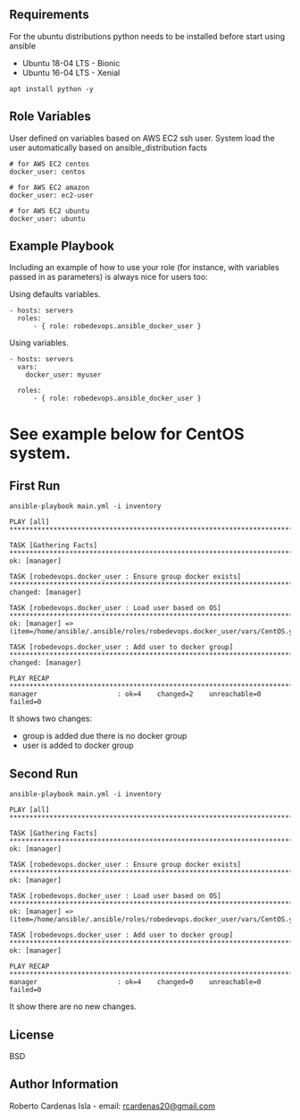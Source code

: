 Requirements
------------

For the ubuntu distributions python needs to be installed before start using ansible
* Ubuntu 18-04 LTS - Bionic 
* Ubuntu 16-04 LTS - Xenial

```
apt install python -y
```

Role Variables
--------------
User defined on variables based on AWS EC2 ssh user. System load the user automatically based on ansible_distribution facts  

```
# for AWS EC2 centos
docker_user: centos
```

```
# for AWS EC2 amazon
docker_user: ec2-user
```

```
# for AWS EC2 ubuntu
docker_user: ubuntu
```

Example Playbook
----------------

Including an example of how to use your role (for instance, with variables passed in as parameters) is always nice for users too:

Using defaults variables.

```
- hosts: servers
  roles:
      - { role: robedevops.ansible_docker_user }
```

Using  variables.

```
- hosts: servers
  vars:
    docker_user: myuser

  roles:
      - { role: robedevops.ansible_docker_user }
```

See example below for CentOS system.
=================

First Run
------------------------
```
ansible-playbook main.yml -i inventory

PLAY [all] *****************************************************************************************************************************************************************

TASK [Gathering Facts] *****************************************************************************************************************************************************
ok: [manager]

TASK [robedevops.docker_user : Ensure group docker exists] *****************************************************************************************************************
changed: [manager]

TASK [robedevops.docker_user : Load user based on OS] **********************************************************************************************************************
ok: [manager] => (item=/home/ansible/.ansible/roles/robedevops.docker_user/vars/CentOS.yml)

TASK [robedevops.docker_user : Add user to docker group] *******************************************************************************************************************
changed: [manager]

PLAY RECAP *****************************************************************************************************************************************************************
manager                    : ok=4    changed=2    unreachable=0    failed=0
```

It shows two changes:
* group is added due there is no docker group
* user is added to docker group


Second Run
--------------------------------
```
ansible-playbook main.yml -i inventory

PLAY [all] *****************************************************************************************************************************************************************

TASK [Gathering Facts] *****************************************************************************************************************************************************
ok: [manager]

TASK [robedevops.docker_user : Ensure group docker exists] *****************************************************************************************************************
ok: [manager]

TASK [robedevops.docker_user : Load user based on OS] **********************************************************************************************************************
ok: [manager] => (item=/home/ansible/.ansible/roles/robedevops.docker_user/vars/CentOS.yml)

TASK [robedevops.docker_user : Add user to docker group] *******************************************************************************************************************
ok: [manager]

PLAY RECAP *****************************************************************************************************************************************************************
manager                    : ok=4    changed=0    unreachable=0    failed=0
```

It show there are no new changes.


License
-------

BSD

Author Information
------------------

Roberto Cardenas Isla - email: rcardenas20@gmail.com